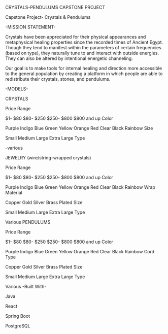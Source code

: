 CRYSTALS-PENDULUMS
CAPSTONE PROJECT

Capstone Project- Crystals & Pendulums

-MISSION STATEMENT-

Crystals have been appreciated for their physical appearances and metaphysical healing properties since the recorded times of Ancient Egypt. Though they tend to manifest within the parameters of certain frequencies (based on type), they naturally tune to and interact with outside energies. They can also be altered by intentional energetic channeling.

Our goal is to make tools for internal healing and direction more accessible to the general population by creating a platform in which people are able to redistribute their crystals, stones, and pendulums.

-MODELS-

CRYSTALS

Price Range

$1- $80
$80- $250
$250- $800
$800 and up
Color

Purple
Indigo
Blue
Green
Yellow
Orange
Red
Clear
Black
Rainbow
Size

Small
Medium
Large
Extra Large
Type

-various

JEWELRY (wire/string-wrapped crystals)

Price Range

$1- $80
$80- $250
$250- $800
$800 and up
Color

Purple
Indigo
Blue
Green
Yellow
Orange
Red
Clear
Black
Rainbow
Wrap Material

Copper
Gold
Silver
Brass
Plated
Size

Small
Medium
Large
Extra Large
Type

Various
PENDULUMS

Price Range

$1- $80
$80- $250
$250- $800
$800 and up
Color

Purple
Indigo
Blue
Green
Yellow
Orange
Red
Clear
Black
Rainbow
Cord Type

Copper
Gold
Silver
Brass
Plated
Size

Small
Medium
Large
Extra Large
Type

Various
-Built With-

Java

React

Spring Boot

PostgreSQL